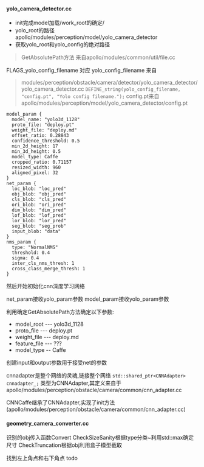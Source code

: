 #### yolo_camera_detector.cc

* init完成model加载/work_root的确定/
* yolo_root的路径 apollo/modules/perception/model/yolo_camera_detector
* 获取yolo_root和yolo_config的绝对路径
>GetAbsolutePath方法 来自apollo/modules/common/util/file.cc

FLAGS_yolo_config_filename 对应 yolo_config_filename 来自
>modules/perception/obstacle/camera/detector/yolo_camera_detector/yolo_camera_detector.cc
`DEFINE_string(yolo_config_filename, "config.pt", "Yolo config filename.");`
config.pt来自apollo/modules/perception/model/yolo_camera_detector/config.pt
```
model_param {
  model_name: "yolo3d_1128"
  proto_file: "deploy.pt"
  weight_file: "deploy.md"
  offset_ratio: 0.28843
  confidence_threshold: 0.5
  min_2d_height: 17
  min_3d_height: 0.5
  model_type: Caffe
  cropped_ratio: 0.71157
  resized_width: 960
  aligned_pixel: 32
}
net_param {
  loc_blob: "loc_pred"
  obj_blob: "obj_pred"
  cls_blob: "cls_pred"
  ori_blob: "ori_pred"
  dim_blob: "dim_pred"
  lof_blob: "lof_pred"
  lor_blob: "lor_pred"
  seg_blob: "seg_prob"
  input_blob: "data"
}
nms_param {
  type: "NormalNMS"
  threshold: 0.4
  sigma: 0.4
  inter_cls_nms_thresh: 1
  cross_class_merge_thresh: 1
}

```

然后开始初始化cnn深度学习网络

net_param接收yolo_param参数
model_param接收yolo_param参数

利用确定GetAbsolutePath方法确定以下参数:
* model_root --- yolo3d_1128
* proto_file --- deploy.pt
* weight_file --- deploy.md
* feature_file --- ???
* model_type -- Caffe


创建input和output参数用于接受net的参数

cnnadapter是整个网络的灵魂,链接整个网络
`std::shared_ptr<CNNAdapter> cnnadapter_;`
类型为CNNAdapter,其定义来自于apollo/modules/perception/obstacle/camera/common/cnn_adapter.cc

CNNCaffe继承了CNNAdapter,实现了init方法(apollo/modules/perception/obstacle/camera/common/cnn_adapter.cc)





#### geometry_camera_converter.cc

识别的obj传入函数Convert
CheckSizeSanity根据type分类~利用std::max确定尺寸
CheckTruncation根据obj利用盒子模型截取

找到左上角点和右下角点
todo


